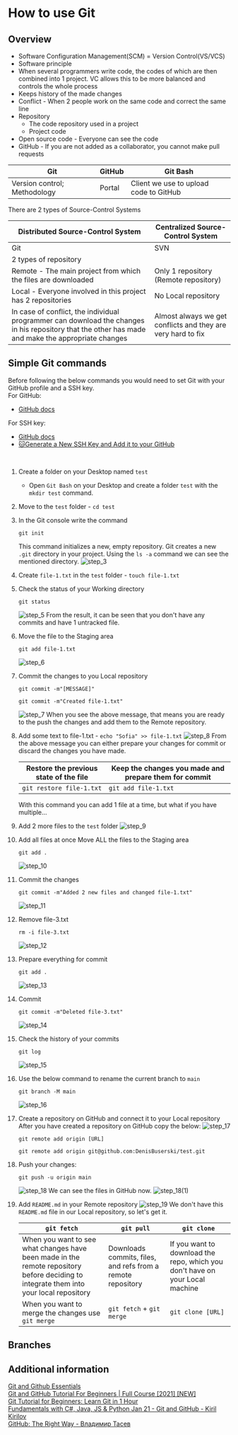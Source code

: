 # How to use Git

## Overview
- Software Configuration Management(SCM) = Version Control(VS/VCS)
- Software principle
- When several programmers write code, the codes of which are then combined into 1 project. VC allows this to be more balanced and controls the whole process
- Keeps history of the made changes
- Conflict - When 2 people work on the same code and correct the same line
- Repository
  - The code repository used in a project
  - Project code    
- Open source code - Everyone can see the code
- GitHub - If you are not added as a collaborator, you cannot make pull requests

| Git                          | GitHub   | Git Bash                               |
|------------------------------|----------|----------------------------------------|
| Version control; Methodology | Portal   | Client we use to upload code to GitHub |

There are 2 types of Source-Control Systems 

| Distributed Source-Control System                                                                                                                  | Centralized Source-Control System                            |
|----------------------------------------------------------------------------------------------------------------------------------------------------|--------------------------------------------------------------|
| Git                                                                                                                                                | SVN                                                          |
| 2 types of repository                                                                                                                              |                                                              |
| Remote - The main project from which the files are downloaded                                                                                      | Only 1 repository (Remote repository)                        |
| Local - Everyone involved in this project has 2 repositories                                                                                       | No Local repository                                          |
| In case of conflict, the individual programmer can download the changes in his repository that the other has made and make the appropriate changes | Almost always we get conflicts and they are very hard to fix |



## Simple Git commands

Before following the below commands you would need to set Git with your GitHub profile and a SSH key. <br>
For GitHub:
- [GitHub docs](https://docs.github.com/en/get-started/getting-started-with-git/setting-your-username-in-git) <br>

For SSH key:
- [GitHub docs](https://docs.github.com/en/authentication/connecting-to-github-with-ssh) 
- [🐱Generate a New SSH Key and Add it to your GitHub](https://www.youtube.com/watch?v=X40b9x9BFGo&list=PLN_xGGp_EzEJvRKWLk0EIRI6sfT36-ACm&index=3)

<br>

1. Create a folder on your Desktop named `test`<br>
   - Open `Git Bash` on your Desktop and create a folder `test` with the `mkdir test` command.
2. Move to the `test` folder - `cd test`
3. In the Git console write the command 
   ```
   git init
   ```
   This command initializes a new, empty repository. Git creates a new `.git` directory in your project. Using the 
   `ls -a` command we can see the mentioned directory.
   ![step_3](git-commands/step_3.png)
4. Create `file-1.txt` in the `test` folder - `touch file-1.txt`
5. Check the status of your Working directory
   ```
   git status
   ```
   ![step_5](git-commands/step_5.png)
   From the result, it can be seen that you don't have any commits and have 1 untracked file.
6. Move the file to the Staging area
   ```
   git add file-1.txt
   ```
   ![step_6](git-commands/step_6.png)
7. Commit the changes to you Local repository
   ```
   git commit -m"[MESSAGE]"
   
   git commit -m"Created file-1.txt"
   ```
   ![step_7](git-commands/step_7.png)
    When you see the above message, that means you are ready to the push the changes and add them to the Remote repository.
8. Add some text to file-1.txt - `echo "Sofia" >> file-1.txt`
   ![step_8](git-commands/step_8.png)
   From the above message you can either prepare your changes for commit or discard the changes you have made.
   
   | Restore the previous state of the file | Keep the changes you made and prepare them for commit  |
   |----------------------------------------|--------------------------------------------------------|
   | `git restore file-1.txt`               | `git add file-1.txt`                                   |

    With this command you can add 1 file at a time, but what if you have multiple...
9. Add 2 more files to the `test` folder
   ![step_9](git-commands/step_9.png)
10. Add all files at once Move ALL the files to the Staging area
    ```
    git add .
    ```
    ![step_10](git-commands/step_10.png)
11. Commit the changes
    ```
    git commit -m"Added 2 new files and changed file-1.txt"
    ```
    ![step_11](git-commands/step_11.png)
    
12. Remove file-3.txt
    ```
    rm -i file-3.txt
    ```
    ![step_12](git-commands/step_12.png)
13. Prepare everything for commit 
    ```
    git add .
    ```
    ![step_13](git-commands/step_13.png)
14. Commit
    ```
    git commit -m"Deleted file-3.txt"
    ```
    ![step_14](git-commands/step_14.png)
15. Check the history of your commits
    ```
    git log
    ```
    ![step_15](git-commands/step_15.png)
16. Use the below command to rename the current branch to `main`
    ```
    git branch -M main
    ```
    ![step_16](git-commands/step_16.png)
17. Create a repository on GitHub and connect it to your Local repository <br> 
    After you have created a repository on GitHub copy the below:
    ![step_17](git-commands/step_17.png)
    ```
    git remote add origin [URL]
    
    git remote add origin git@github.com:DenisBuserski/test.git
    ```
18. Push your changes:
    ```
    git push -u origin main
    ```
    ![step_18](git-commands/step_18.png)
    We can see the files in GitHub now.
    ![step_18(1)](git-commands/step_18(1).png)
19. Add `README.md` in your Remote repository
    ![step_19](git-commands/step_19.png)
    We don't have this `README.md` file in our Local repository, so let's get it.
    
    | `git fetch`                                                                                                                            | `git pull`                                                  | `git clone`                                                                  |
    |----------------------------------------------------------------------------------------------------------------------------------------|-------------------------------------------------------------|------------------------------------------------------------------------------|
    | When you want to see what changes have been made in the remote repository before deciding to integrate them into your local repository | Downloads commits, files, and refs from a remote repository | If you want to download the repo, which you don't have on your Local machine |
    | When you want to merge the changes use `git merge`                                                                                     | `git fetch` + `git merge`                                   | `git clone [URL]`                                                            |


## Branches

## Additional information

[Git and Github Essentials](https://app.amigoscode.com/courses/enrolled/1317178) <br>
[Git and GitHub Tutorial For Beginners | Full Course [2021] [NEW]](https://www.youtube.com/watch?v=3fUbBnN_H2c&list=PLN_xGGp_EzEJvRKWLk0EIRI6sfT36-ACm&index=2&t=3156s) <br>
[Git Tutorial for Beginners: Learn Git in 1 Hour](https://www.youtube.com/watch?v=8JJ101D3knE&list=PLN_xGGp_EzEJvRKWLk0EIRI6sfT36-ACm&index=2) <br>
[Fundamentals with C#, Java, JS & Python Jan 21 - Git and GitHub - Kiril Kirilov](https://www.youtube.com/watch?v=LaWZYYuOkeM&list=PLN_xGGp_EzEJvRKWLk0EIRI6sfT36-ACm&index=2)<br>
[GitHub: The Right Way - Владимир Тасев](https://www.youtube.com/watch?v=kFuQ2f1qb_0&list=PLN_xGGp_EzEJvRKWLk0EIRI6sfT36-ACm&index=6&t=12s)




